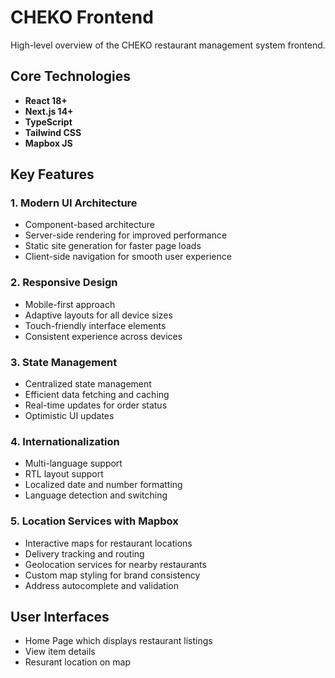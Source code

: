 # CHEKO Frontend

High-level overview of the CHEKO restaurant management system frontend.

## Core Technologies

- **React 18+**
- **Next.js 14+**
- **TypeScript**
- **Tailwind CSS**
- **Mapbox JS**

## Key Features

### 1. Modern UI Architecture

- Component-based architecture
- Server-side rendering for improved performance
- Static site generation for faster page loads
- Client-side navigation for smooth user experience

### 2. Responsive Design

- Mobile-first approach
- Adaptive layouts for all device sizes
- Touch-friendly interface elements
- Consistent experience across devices

### 3. State Management

- Centralized state management
- Efficient data fetching and caching
- Real-time updates for order status
- Optimistic UI updates

### 4. Internationalization

- Multi-language support
- RTL layout support
- Localized date and number formatting
- Language detection and switching

### 5. Location Services with Mapbox

- Interactive maps for restaurant locations
- Delivery tracking and routing
- Geolocation services for nearby restaurants
- Custom map styling for brand consistency
- Address autocomplete and validation

## User Interfaces

- Home Page which displays restaurant listings
- View item details
- Resurant location on map

